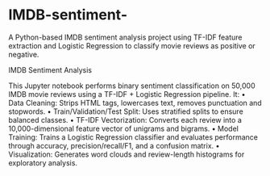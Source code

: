 # IMDB-sentiment-
A Python-based IMDB sentiment analysis project using TF-IDF feature extraction and Logistic Regression to classify movie reviews as positive or negative.

IMDB Sentiment Analysis

This Jupyter notebook performs binary sentiment classification on 50,000 IMDB movie reviews using a TF-IDF + Logistic Regression pipeline. It:
	•	Data Cleaning: Strips HTML tags, lowercases text, removes punctuation and stopwords.
	•	Train/Validation/Test Split: Uses stratified splits to ensure balanced classes.
	•	TF-IDF Vectorization: Converts each review into a 10,000-dimensional feature vector of unigrams and bigrams.
	•	Model Training: Trains a Logistic Regression classifier and evaluates performance through accuracy, precision/recall/F1, and a confusion matrix.
	•	Visualization: Generates word clouds and review-length histograms for exploratory analysis.
